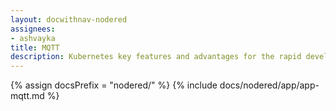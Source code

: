 ```yaml
---
layout: docwithnav-nodered
assignees:
- ashvayka
title: MQTT
description: Kubernetes key features and advantages for the rapid development of IoT projects and applications.
---
```


{% assign docsPrefix = "nodered/" %}
{% include docs/nodered/app/app-mqtt.md %}

